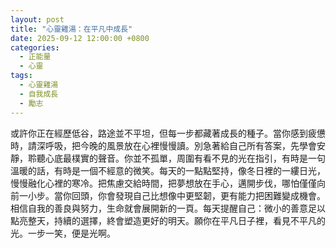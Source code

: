 ```yaml
---
layout: post
title: "心靈雞湯：在平凡中成長"
date: 2025-09-12 12:00:00 +0800
categories:
  - 正能量
  - 心靈
tags:
  - 心靈雞湯
  - 自我成長
  - 勵志
---
```


或許你正在經歷低谷，路途並不平坦，但每一步都藏著成長的種子。當你感到疲憊時，請深呼吸，把今晚的風景放在心裡慢慢讀。別急著給自己所有答案，先學會安靜，聆聽心底最樸實的聲音。你並不孤單，周圍有看不見的光在指引，有時是一句溫暖的話，有時是一個不經意的微笑。每天的一點點堅持，像冬日裡的一縷日光，慢慢融化心裡的寒冷。把焦慮交給時間，把夢想放在手心，邁開步伐，哪怕僅僅向前一小步。當你回頭，你會發現自己比想像中更堅韌，更有能力把困難變成機會。相信自我的善良與努力，生命就會展開新的一頁。每天提醒自己：微小的善意足以點亮整天，持續的選擇，終會塑造更好的明天。願你在平凡日子裡，看見不平凡的光。一步一笑，便是光啊。